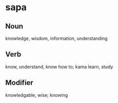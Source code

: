 sapa
===

Noun
---

knowledge, wisdom, information, understanding

Verb
---

know, understand, know how to; kama learn, study

Modifier
---

knowledgable, wise; knowing
